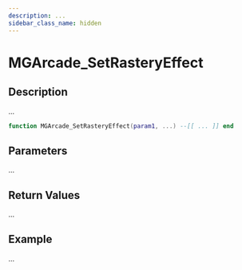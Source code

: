 ```yaml
---
description: ...
sidebar_class_name: hidden
---
```


# MGArcade_SetRasteryEffect

## Description

...

```lua
function MGArcade_SetRasteryEffect(param1, ...) --[[ ... ]] end
```

## Parameters

...

## Return Values

...

## Example

...

